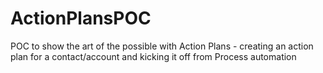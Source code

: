 # ActionPlansPOC
POC to show the art of the possible with Action Plans - creating an action plan for a contact/account and kicking it off from Process automation
